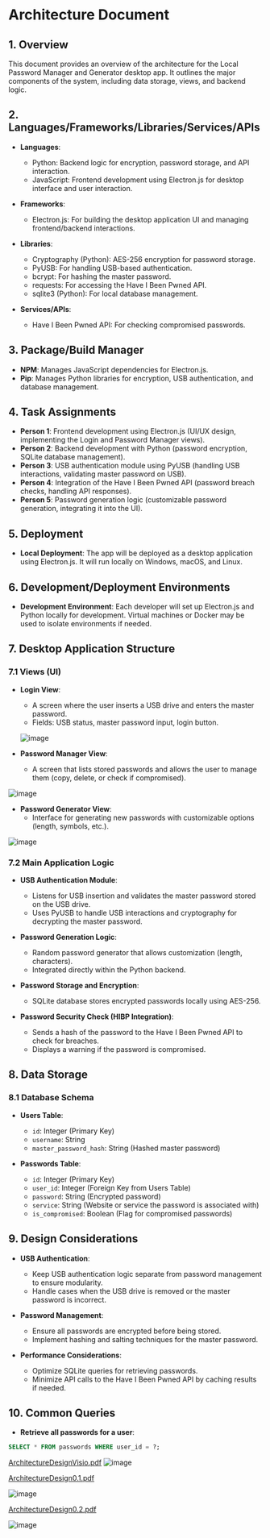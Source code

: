 # Architecture Document

## 1. Overview
This document provides an overview of the architecture for the Local Password Manager and Generator desktop app.
It outlines the major components of the system, including data storage, views, and backend logic.

## 2. Languages/Frameworks/Libraries/Services/APIs
- **Languages**:
  - Python: Backend logic for encryption, password storage, and API interaction.
  - JavaScript: Frontend development using Electron.js for desktop interface and user interaction.

- **Frameworks**:
  - Electron.js: For building the desktop application UI and managing frontend/backend interactions.

- **Libraries**:
  - Cryptography (Python): AES-256 encryption for password storage.
  - PyUSB: For handling USB-based authentication.
  - bcrypt: For hashing the master password.
  - requests: For accessing the Have I Been Pwned API.
  - sqlite3 (Python): For local database management.

- **Services/APIs**:
  - Have I Been Pwned API: For checking compromised passwords.

## 3. Package/Build Manager
- **NPM**: Manages JavaScript dependencies for Electron.js.
- **Pip**: Manages Python libraries for encryption, USB authentication, and database management.

## 4. Task Assignments
- **Person 1**: Frontend development using Electron.js (UI/UX design, implementing the Login and Password Manager views).
- **Person 2**: Backend development with Python (password encryption, SQLite database management).
- **Person 3**: USB authentication module using PyUSB (handling USB interactions, validating master password on USB).
- **Person 4**: Integration of the Have I Been Pwned API (password breach checks, handling API responses).
- **Person 5**: Password generation logic (customizable password generation, integrating it into the UI).

## 5. Deployment
- **Local Deployment**: The app will be deployed as a desktop application using Electron.js. 
  It will run locally on Windows, macOS, and Linux.

## 6. Development/Deployment Environments
- **Development Environment**: Each developer will set up Electron.js and Python locally for development.
  Virtual machines or Docker may be used to isolate environments if needed.

## 7. Desktop Application Structure
### 7.1 Views (UI)
- **Login View**:
  - A screen where the user inserts a USB drive and enters the master password.
  - Fields: USB status, master password input, login button.
  
  ![image](https://github.com/user-attachments/assets/d871237b-870c-4c8c-adca-b3f7e08abc72)

- **Password Manager View**:
  - A screen that lists stored passwords and allows the user to manage them (copy, delete, or check if compromised).

![image](https://github.com/user-attachments/assets/6267bc36-aafc-4f68-b9e4-ca0f85f1ddd5)

- **Password Generator View**:
  - Interface for generating new passwords with customizable options (length, symbols, etc.).

![image](https://github.com/user-attachments/assets/6e1b97d6-8e5c-4186-8222-da067157905b)


### 7.2 Main Application Logic
- **USB Authentication Module**:
  - Listens for USB insertion and validates the master password stored on the USB drive.
  - Uses PyUSB to handle USB interactions and cryptography for decrypting the master password.

- **Password Generation Logic**:
  - Random password generator that allows customization (length, characters).
  - Integrated directly within the Python backend.

- **Password Storage and Encryption**:
  - SQLite database stores encrypted passwords locally using AES-256.

- **Password Security Check (HIBP Integration)**:
  - Sends a hash of the password to the Have I Been Pwned API to check for breaches.
  - Displays a warning if the password is compromised.

## 8. Data Storage
### 8.1 Database Schema
- **Users Table**:
  - `id`: Integer (Primary Key)
  - `username`: String
  - `master_password_hash`: String (Hashed master password)

- **Passwords Table**:
  - `id`: Integer (Primary Key)
  - `user_id`: Integer (Foreign Key from Users Table)
  - `password`: String (Encrypted password)
  - `service`: String (Website or service the password is associated with)
  - `is_compromised`: Boolean (Flag for compromised passwords)

## 9. Design Considerations
- **USB Authentication**:
  - Keep USB authentication logic separate from password management to ensure modularity.
  - Handle cases when the USB drive is removed or the master password is incorrect.
  
- **Password Management**:
  - Ensure all passwords are encrypted before being stored.
  - Implement hashing and salting techniques for the master password.

- **Performance Considerations**:
  - Optimize SQLite queries for retrieving passwords.
  - Minimize API calls to the Have I Been Pwned API by caching results if needed.

## 10. Common Queries
- **Retrieve all passwords for a user**:
```SQL
SELECT * FROM passwords WHERE user_id = ?;

```
[ArchitectureDesignVisio.pdf](https://github.com/user-attachments/files/17300222/ArchitectureDesignVisio.pdf)
![image](https://github.com/user-attachments/assets/f25d36f3-96ed-4b69-a2e5-1c11fd53244c)

[ArchitectureDesign0.1.pdf](https://github.com/user-attachments/files/17300268/ArchitectureDesign0.1.pdf)

![image](https://github.com/user-attachments/assets/287968b5-0a0b-4bd8-9f0e-95b679494044)

[ArchitectureDesign0.2.pdf](https://github.com/user-attachments/files/17300267/ArchitectureDesign0.2.pdf)

![image](https://github.com/user-attachments/assets/2a895385-7043-4301-8d6b-0f95d8da1fe6)



